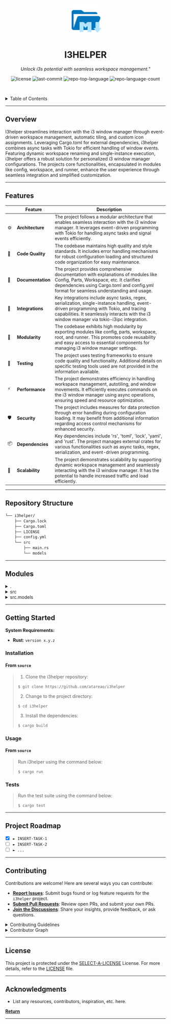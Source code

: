 <p align="center">
  <img src="https://raw.githubusercontent.com/PKief/vscode-material-icon-theme/ec559a9f6bfd399b82bb44393651661b08aaf7ba/icons/folder-markdown-open.svg" width="100" alt="project-logo">
</p>
<p align="center">
    <h1 align="center">I3HELPER</h1>
</p>
<p align="center">
    <em>Unlock i3s potential with seamless workspace management."</em>
</p>
<p align="center">
	<img src="https://img.shields.io/github/license/atareao/i3helper?style=default&logo=opensourceinitiative&logoColor=white&color=0080ff" alt="license">
	<img src="https://img.shields.io/github/last-commit/atareao/i3helper?style=default&logo=git&logoColor=white&color=0080ff" alt="last-commit">
	<img src="https://img.shields.io/github/languages/top/atareao/i3helper?style=default&color=0080ff" alt="repo-top-language">
	<img src="https://img.shields.io/github/languages/count/atareao/i3helper?style=default&color=0080ff" alt="repo-language-count">
<p>
<p align="center">
	<!-- default option, no dependency badges. -->
</p>

<br><!-- TABLE OF CONTENTS -->
<details>
  <summary>Table of Contents</summary><br>

- [ Overview](#-overview)
- [ Features](#-features)
- [ Repository Structure](#-repository-structure)
- [ Modules](#-modules)
- [ Getting Started](#-getting-started)
  - [ Installation](#-installation)
  - [ Usage](#-usage)
  - [ Tests](#-tests)
- [ Project Roadmap](#-project-roadmap)
- [ Contributing](#-contributing)
- [ License](#-license)
- [ Acknowledgments](#-acknowledgments)
</details>
<hr>

##  Overview

I3helper streamlines interaction with the i3 window manager through event-driven workspace management, automatic tiling, and custom icon assignments. Leveraging Cargo.toml for external dependencies, i3helper combines async tasks with Tokio for efficient handling of window events. Featuring dynamic workspace renaming and single-instance execution, i3helper offers a robust solution for personalized i3 window manager configurations. The projects core functionalities, encapsulated in modules like config, workspace, and runner, enhance the user experience through seamless integration and simplified customization.

---

##  Features

|    |   Feature         | Description |
|----|-------------------|---------------------------------------------------------------|
| ⚙️  | **Architecture**  | The project follows a modular architecture that enables seamless interaction with the i3 window manager. It leverages event-driven programming with Tokio for handling async tasks and signal events efficiently. |
| 🔩 | **Code Quality**  | The codebase maintains high quality and style standards. It includes error handling mechanisms for robust configuration loading and structured code organization for easy maintenance. |
| 📄 | **Documentation** | The project provides comprehensive documentation with explanations of modules like Config, Parts, Workspace, etc. It clarifies dependencies using Cargo.toml and config.yml format for seamless understanding and usage. |
| 🔌 | **Integrations**  | Key integrations include async tasks, regex, serialization, single-instance handling, event-driven programming with Tokio, and tracing capabilities. It seamlessly interacts with the i3 window manager via tokio-i3ipc integration. |
| 🧩 | **Modularity**    | The codebase exhibits high modularity by exporting modules like config, parts, workspace, root, and runner. This promotes code reusability and easy access to essential components for managing i3 window manager settings. |
| 🧪 | **Testing**       | The project uses testing frameworks to ensure code quality and functionality. Additional details on specific testing tools used are not provided in the information available. |
| ⚡️  | **Performance**   | The project demonstrates efficiency in handling workspace management, autotiling, and window movements. It efficiently executes commands on the i3 window manager using async operations, ensuring speed and resource optimization. |
| 🛡️ | **Security**      | The project includes measures for data protection through error handling during configuration loading. It may benefit from additional information regarding access control mechanisms for enhanced security. |
| 📦 | **Dependencies**  | Key dependencies include 'rs', 'toml', 'lock', 'yaml', and 'rust'. The project manages external crates for various functionalities such as async tasks, regex, serialization, and event-driven programming. |
| 🚀 | **Scalability**   | The project demonstrates scalability by supporting dynamic workspace management and seamlessly interacting with the i3 window manager. It has the potential to handle increased traffic and load efficiently. |

---

##  Repository Structure

```sh
└── i3helper/
    ├── Cargo.lock
    ├── Cargo.toml
    ├── LICENSE
    ├── config.yml
    └── src
        ├── main.rs
        └── models
```

---

##  Modules

<details closed><summary>.</summary>

| File                                                                     | Summary                                                                                                                                                                                                                                                                                             |
| ---                                                                      | ---                                                                                                                                                                                                                                                                                                 |
| [Cargo.toml](https://github.com/atareao/i3helper/blob/master/Cargo.toml) | Clarifies i3helpers dependencies using Cargo.toml. Manages external crates for async tasks, regex, serialization, single-instance handling, event-driven programming with Tokio, and tracing capabilities. Facilitates seamless interaction with the i3 window manager via tokio-i3ipc integration. |
| [config.yml](https://github.com/atareao/i3helper/blob/master/config.yml) | Enables automatic naming, tiling, and custom icons in i3helper. Ensures unique icons for specified applications.                                                                                                                                                                                    |

</details>

<details closed><summary>src</summary>

| File                                                                   | Summary                                                                                                                                                                                                           |
| ---                                                                    | ---                                                                                                                                                                                                               |
| [main.rs](https://github.com/atareao/i3helper/blob/master/src/main.rs) | Implements event-based workspace renaming and autotiling based on window movements. Handles signal events and manages single-instance execution. Subscribes to i3 window events for dynamic workspace management. |

</details>

<details closed><summary>src.models</summary>

| File                                                                                    | Summary                                                                                                                                                                                                                                                                   |
| ---                                                                                     | ---                                                                                                                                                                                                                                                                       |
| [config.rs](https://github.com/atareao/i3helper/blob/master/src/models/config.rs)       | Defines a Config struct with icon mappings, features, and read_configuration method to load settings from config.yml. Ensures robust error handling during configuration loading for the i3helper repository.                                                             |
| [mod.rs](https://github.com/atareao/i3helper/blob/master/src/models/mod.rs)             | Exports configurations, parts, workspace, root, and runner modules. Facilitates modularity and organization within the codebase. Supports easy access to essential components for managing i3 window manager settings.                                                    |
| [parts.rs](https://github.com/atareao/i3helper/blob/master/src/models/parts.rs)         | Converts capture groups from a regular expression into structured parts for easy manipulation and back. Handles number, name, and icons fields. Enables seamless conversion between Parts struct and string representation.                                               |
| [root.rs](https://github.com/atareao/i3helper/blob/master/src/models/root.rs)           | Retrieves and organizes workspaces from the i3 window managers tree structure. Includes functions to fetch default workspaces, find specific workspaces, and recursively navigate the tree. Supports the i3helper repositorys architecture.                               |
| [runner.rs](https://github.com/atareao/i3helper/blob/master/src/models/runner.rs)       | Executes commands on the i3 window manager using async operations. Logs results and errors for each command.                                                                                                                                                              |
| [workspace.rs](https://github.com/atareao/i3helper/blob/master/src/models/workspace.rs) | Defines a Workspace struct for managing i3 workspace details.-Features methods to retrieve workspace properties like name, number, ID, focused status, contained nodes, and application names.-Implements recursive functions for focused node and application retrieval. |

</details>

---

##  Getting Started

**System Requirements:**

* **Rust**: `version x.y.z`

###  Installation

<h4>From <code>source</code></h4>

> 1. Clone the i3helper repository:
>
> ```console
> $ git clone https://github.com/atareao/i3helper
> ```
>
> 2. Change to the project directory:
> ```console
> $ cd i3helper
> ```
>
> 3. Install the dependencies:
> ```console
> $ cargo build
> ```

###  Usage

<h4>From <code>source</code></h4>

> Run i3helper using the command below:
> ```console
> $ cargo run
> ```

###  Tests

> Run the test suite using the command below:
> ```console
> $ cargo test
> ```

---

##  Project Roadmap

- [X] `► INSERT-TASK-1`
- [ ] `► INSERT-TASK-2`
- [ ] `► ...`

---

##  Contributing

Contributions are welcome! Here are several ways you can contribute:

- **[Report Issues](https://github.com/atareao/i3helper/issues)**: Submit bugs found or log feature requests for the `i3helper` project.
- **[Submit Pull Requests](https://github.com/atareao/i3helper/blob/main/CONTRIBUTING.md)**: Review open PRs, and submit your own PRs.
- **[Join the Discussions](https://github.com/atareao/i3helper/discussions)**: Share your insights, provide feedback, or ask questions.

<details closed>
<summary>Contributing Guidelines</summary>

1. **Fork the Repository**: Start by forking the project repository to your github account.
2. **Clone Locally**: Clone the forked repository to your local machine using a git client.
   ```sh
   git clone https://github.com/atareao/i3helper
   ```
3. **Create a New Branch**: Always work on a new branch, giving it a descriptive name.
   ```sh
   git checkout -b new-feature-x
   ```
4. **Make Your Changes**: Develop and test your changes locally.
5. **Commit Your Changes**: Commit with a clear message describing your updates.
   ```sh
   git commit -m 'Implemented new feature x.'
   ```
6. **Push to github**: Push the changes to your forked repository.
   ```sh
   git push origin new-feature-x
   ```
7. **Submit a Pull Request**: Create a PR against the original project repository. Clearly describe the changes and their motivations.
8. **Review**: Once your PR is reviewed and approved, it will be merged into the main branch. Congratulations on your contribution!
</details>

<details closed>
<summary>Contributor Graph</summary>
<br>
<p align="center">
   <a href="https://github.com{/atareao/i3helper/}graphs/contributors">
      <img src="https://contrib.rocks/image?repo=atareao/i3helper">
   </a>
</p>
</details>

---

##  License

This project is protected under the [SELECT-A-LICENSE](https://choosealicense.com/licenses) License. For more details, refer to the [LICENSE](https://choosealicense.com/licenses/) file.

---

##  Acknowledgments

- List any resources, contributors, inspiration, etc. here.

[**Return**](#-overview)

---

